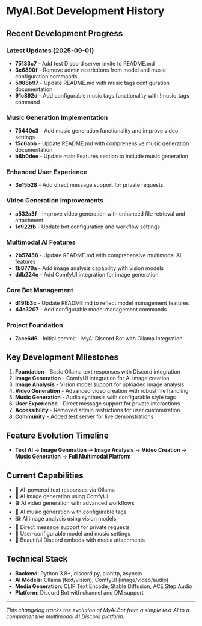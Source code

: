 # MyAI.Bot Development History

## Recent Development Progress

### Latest Updates (2025-09-01)
- **75133c7** - Add test Discord server invite to README.md
- **3c6890f** - Remove admin restrictions from model and music configuration commands  
- **5988b97** - Update README.md with music tags configuration documentation
- **91c892d** - Add configurable music tags functionality with !music_tags command

### Music Generation Implementation
- **75440c3** - Add music generation functionality and improve video settings
- **f5c6abb** - Update README.md with comprehensive music generation documentation
- **b8b0dee** - Update main Features section to include music generation

### Enhanced User Experience  
- **3e15b28** - Add direct message support for private requests

### Video Generation Improvements
- **a532a3f** - Improve video generation with enhanced file retrieval and attachment
- **1c922fb** - Update bot configuration and workflow settings

### Multimodal AI Features
- **2b57458** - Update README.md with comprehensive multimodal AI features
- **1b8779a** - Add image analysis capability with vision models
- **ddb224e** - Add ComfyUI integration for image generation

### Core Bot Management
- **d191b3c** - Update README.md to reflect model management features
- **44e3207** - Add configurable model management commands

### Project Foundation
- **7ace6d6** - Initial commit - MyAI Discord Bot with Ollama integration

## Key Development Milestones

1. **Foundation** - Basic Ollama text responses with Discord integration
2. **Image Generation** - ComfyUI integration for AI image creation
3. **Image Analysis** - Vision model support for uploaded image analysis
4. **Video Generation** - Advanced video creation with robust file handling
5. **Music Generation** - Audio synthesis with configurable style tags
6. **User Experience** - Direct message support for private interactions
7. **Accessibility** - Removed admin restrictions for user customization
8. **Community** - Added test server for live demonstrations

## Feature Evolution Timeline

- **Text AI** → **Image Generation** → **Image Analysis** → **Video Creation** → **Music Generation** → **Full Multimodal Platform**

## Current Capabilities

- 🤖 AI-powered text responses via Ollama
- 🎨 AI image generation using ComfyUI  
- 🎬 AI video generation with advanced workflows
- 🎵 AI music generation with configurable tags
- 🖼️ AI image analysis using vision models
- 💬 Direct message support for private requests
- 🔧 User-configurable model and music settings
- 📱 Beautiful Discord embeds with media attachments

## Technical Stack

- **Backend**: Python 3.8+, discord.py, aiohttp, asyncio
- **AI Models**: Ollama (text/vision), ComfyUI (image/video/audio)
- **Media Generation**: CLIP Text Encode, Stable Diffusion, ACE Step Audio
- **Platform**: Discord Bot with channel and DM support

---
*This changelog tracks the evolution of MyAI.Bot from a simple text AI to a comprehensive multimodal AI Discord platform.*